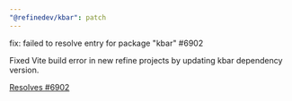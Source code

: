 ```yaml
---
"@refinedev/kbar": patch
---
```


fix: failed to resolve entry for package "kbar" #6902

Fixed Vite build error in new refine projects by updating kbar dependency version.

[Resolves #6902](https://github.com/refinedev/refine/issues/6902)
